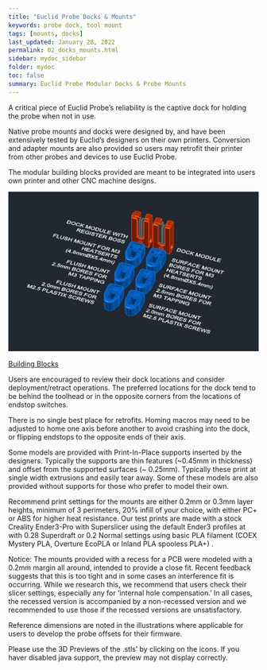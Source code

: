 ```yaml
---
title: "Euclid Probe Docks & Mounts"
keywords: probe dock, tool mount
tags: [mounts, docks]
last_updated: January 28, 2022
permalink: 02_docks_mounts.html
sidebar: mydoc_sidebar
folder: mydoc
toc: false
summary: Euclid Probe Modular Docks & Probe Mounts 
---
```


A critical piece of Euclid Probe’s reliability is the captive dock for holding the probe when not in use.

Native probe mounts and docks were designed by, and have been extensively tested by Euclid’s designers on their own printers. Conversion and adapter mounts are also provided so users may retrofit their printer from other probes and devices to use Euclid Probe.

The modular building blocks provided are meant to be integrated into users own printer and other CNC machine designs.

<img src="images\02_Modular_Parts.png">  

<a href="https://github.com/nionio6915/Euclid_Probe/raw/main/CAD/Building_Blocks/" target="blank">Building Blocks</a>  

Users are encouraged to review their dock locations and consider deployment/retract operations. The preferred locations for the dock tend to be behind the toolhead or in the opposite corners from the locations of endstop switches. 

There is no single best place for retrofits. Homing macros may need to be adjusted to home one axis before another to avoid crashing into the dock, or flipping endstops to the opposite ends of their axis.

Some models are provided with Print-In-Place supports inserted by the designers. Typically the supports are thin features (~0.45mm in thickness) and offset from the supported surfaces (~ 0.25mm). Typically these print at single width extrusions and easily tear away. Some of these models are also provided without supports for those who prefer to model their own.

Recommend print settings for the mounts are either 0.2mm or 0.3mm layer heights, minimum of 3 perimeters, 20% infill of your choice, with either PC+ or ABS for higher heat resistance. Our test prints are made with a stock Creality Ender3-Pro with Superslicer using the default Ender3 profiles at with 0.28 Superdraft or 0.2 Normal settings using basic PLA filament (COEX Mystery PLA, Overture EcoPLA or Inland PLA spooless PLA+) .

Notice: The mounts provided with a recess for a PCB were modeled with a 0.2mm margin all around, intended to provide a close fit. Recent feedback suggests that this is too tight and in some cases an interference fit is occurring. While we research this, we recommend that users check their slicer settings, especially any for ‘internal hole compensation.’ In all cases, the recessed version is accompanied by a non-recessed version and we recommended to use those if the recessed versions are unsatisfactory.

Reference dimensions are noted in the illustrations where applicable for users to develop the probe offsets for their firmware.

Please use the 3D Previews of the .stls’ by clicking on the icons. If you haver disabled java support, the preview may not display correctly.